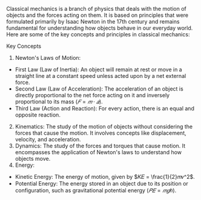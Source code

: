 Classical mechanics is a branch of physics that deals with the motion of objects and the forces acting on them. It is based on principles that were formulated primarily by Isaac Newton in the 17th century and remains fundamental for understanding how objects behave in our everyday world. Here are some of the key concepts and principles in classical mechanics:

Key Concepts
1. Newton's Laws of Motion:
- First Law (Law of Inertia): An object will remain at rest or move in a straight line at 
  a constant speed unless acted upon by a net external force.
- Second Law (Law of Acceleration): The acceleration of an object is directly proportional 
  to the net force acting on it and inversely proportional to its mass ($𝐹=𝑚⋅𝑎$).
- Third Law (Action and Reaction): For every action, there is an equal and opposite 
  reaction.
2. Kinematics: The study of the motion of objects without considering the forces that 
  cause the motion. It involves concepts like displacement, velocity, and acceleration.
3. Dynamics: The study of the forces and torques that cause motion. It encompasses the 
   application of Newton's laws to understand how objects move.
4. Energy:
- Kinetic Energy: The energy of motion, given by $𝐾𝐸 = \frac{1}{2}𝑚𝑣^2$.
- Potential Energy: The energy stored in an object due to its position or configuration, 
  such as gravitational potential energy ($𝑃𝐸=𝑚𝑔ℎ$).
